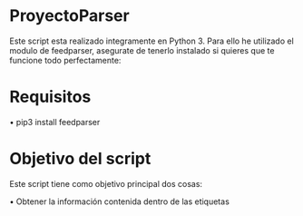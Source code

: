 # ProyectoParser

Este script esta realizado integramente en Python 3. Para ello he utilizado el modulo de feedparser, asegurate de tenerlo instalado si quieres que te funcione todo perfectamente:

# Requisitos

• pip3 install feedparser

# Objetivo del script

Este script tiene como objetivo principal dos cosas:

• Obtener la información contenida dentro de las etiquetas <title> & Filtrar dicha información, para recopilar únicamente la que nosotros necesitamos
  
• Además, si lo ejecutamos varias veces, únicamente recopilará la información nueva. Es decir, solo recogerá noticias o información nueva. 

# Como ejecutar el script

• Pasos a realizar: 

  › touch fichero_datos.txt
  
  › python3 proyecto.py
  
  › cat fichero_datos.txt

# Como modificar los enlaces o el nombre del archivo

• Enlaces: linea 26
  › rss = 'https://e00-marca.uecdn.es/rss/futbol/sevilla.xml'

• Nombre Archivo: linea 7 && 39

  › f = open('fichero_datos.txt', 'r')
  
  › with open('fichero_datos.txt', 'a') as f:


Si hay algun error notificarlo por favor, un saludo.
